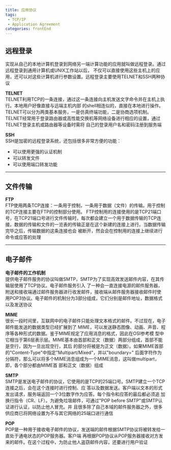 ```yaml
---
title: 应用协议
tags: 
 - TCP/IP
 - Application Agreement
categories: frontEnd
---
```


## 远程登录
实现从自己的本地计算机登录到网络另一端计算功能的应用就叫做远程登录。通过远程登录到通用计算机或UNIX工作站以后，
不仅可以直接使用这些主机上的应用，还可以对这些计算机进行参数设置。远程登录主要使用TELNET和SSH两种协议

**TELNET**  
TELNET利用TCP的一条连接，通过这一条连接向主机发送文字命令并在主机上执行。本地用户好像直接与远端主机内部
的shell相连似的，直接在本地进行操作。TELNET可以分为两类基本服务，一是仿真终端功能，二是协商选项机制。
TELNET经常用于登录路由器或高性能交换机等网络设备进行相应的设置，通过TELNET登录主机或路由器等设备时需将
自己的登录用户名和密码注册到服务端

**SSH**  
SSH是加密的远程登录系统，还包括很多非常方便的功能：
* 可以使用更强的认证机制
* 可以转发文件
* 可以使用端口转发功能

---

## 文件传输
**FTP**  
FTP使用两条TCP连接：一条用于控制，一条用于数据（文件）的传输。用于控制的TCP连接主要在FTP的控制部分使用。
FTP控制用的连接使用的是TCP21端口号，在TCP21端口号进行文件传输时，每次都会建立一个用于数据传输的TCP连
接。数据的传输和文件的一览表的传输正是在这个新建的连接上进行。当数据传输完毕之后，传输数据的这条连接也会
被断开，然会会在控制用的连接上继续进行命令或应答的处理

---

## 电子邮件
**电子邮件的工作机制**  
提供电子邮件服务的协议叫做SMTP，SMTP为了实现高效发送邮件内容，在其传输层使用了TCP协议。电子邮件服务引入
了一种会一直连接电源的邮件服务器，附送和接收端通过邮件服务器进行收发邮件，接收端从邮件服务器接收邮件时使
用POP3协议。电子邮件的机制分为3部分组成，它们分别是邮件地址，数据格式以及发送协议

**MIME**  
很长一段时间里，互联网中的电子邮件只能处理文本格式的邮件。不过现在，电子邮件能发送的数据类型已经扩展到了
MIME，可以发送静态图像、动画、声音、程序等各种形式的数据。鉴于MIME规定了应用消息的格式，因此在OSI参考模
型中它相当于第6层表示层。MIME基本由首部和正文（数据）两部分组成，首部不能是空行，因为一旦出现空行，其后
的部分将被是为正文（数据）。如果MIME首部的"Content-Type"中指定"Multipart/Mixed"，并以"boundary="
后面字符作为分隔符，那么可以将多个MIME消息组成为一个MIME消息，这叫做multipart，即，各个部分都由MIME首
部和正文（数据）组成

**SMTP**  
SMTP是发送电子邮件的协议，它使用的是TCP的25端口号。SMTP建立一个TCP连接之后，会在这个连接时进行控制、应
答以及数据发送。客户端以文本的形式发出请求，服务端返回一个3位数字作为应答。每个指令和应答的最后都必须追
加换行指令（CR、LF）。为避免垃圾邮件，可通过"POP before SMTP"或SMTP认证进行认证，以防止他人冒充。并
且很多除了自己本域的邮件服务器之外，很多供应商已将网络设置为不与其它网络的25端口进行通信

**POP**  
POP是一种用于接收电子邮件的协议，发送端的邮件根据SMTP协议将被转发给一直处于通电状态的POP服务器。客户端
再根据POP协议从POP服务器接收对方发来的邮件。在这个过程中，为防止他人盗窃邮件内容，还要进行用户验证



    
    